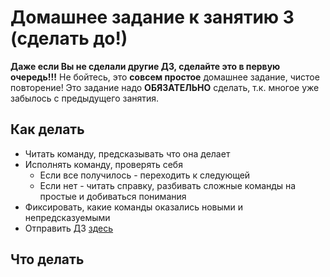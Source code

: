 # Домашнее задание к занятию 3 (сделать до!)

**Даже если Вы не сделали другие ДЗ, сделайте это в первую очередь!!!**
Не бойтесь, это **совсем простое** домашнее задание, чистое повторение!
Это задание надо **ОБЯЗАТЕЛЬНО** сделать, т.к. многое уже забылось с предыдущего занятия.

## Как делать

* Читать команду, предсказывать что она делает
* Исполнять команду, проверять себя
  - Если все получилось - переходить к следующей
  - Если нет - читать справку, разбивать сложные команды на простые и добиваться понимания
* Фиксировать, какие команды оказались новыми и непредсказуемыми
* Отправить ДЗ [здесь](https://docs.google.com/forms/d/e/1FAIpQLSeN9Iw5TsEcuYZZL68uQ9ZN0NZwVqSQQrSmJ3QoXPvcRTiJIg/viewform?usp=sf_link)

## Что делать
